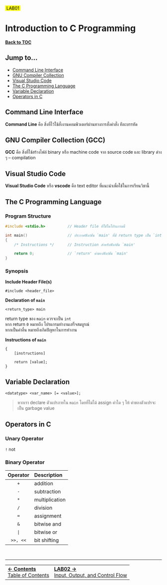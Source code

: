 <link rel="stylesheet" href="style.css">

<mark>&nbsp;LAB01&nbsp;</mark>

# Introduction to C Programming

[**Back to TOC**](/contents.md)

## Jump to...

- [Command Line Interface](#command-line-interface)
- [GNU Compiler Collection](#gnu-compiler-collection-\(GCC\))
- [Visual Studio Code](#visual-studio-code)
- [The C Programming Language](#the-c-programming-language)
- [Variable Declaration](#variable-declaration)
- [Operators in C](#operators-in-c)

[comment]: <body>

## Command Line Interface

**Command Line** คือ สิ่งที่ไว้ใช้สั่งงานคอมพิวเตอร์ผ่านทางการสั่งคำสั่ง ทีละบรรทัด

## GNU Compiler Collection (GCC)

**GCC** คือ สิ่งที่ใช้สร้างไฟล์ binary หรือ machine code จาก source code และ library ต่าง ๆ – compilation

## Visual Studio Code

**Visual Studio Code** หรือ **vscode** คือ text editor ที่แนะนำเพื่อใช้ในการเรียนวิชานี้

## The C Programming Language

### Program Structure

```c
#include <stdio.h>          // Header file ที่ใช้ในโปรแกรมนี้

int main()                  // ประกาศฟังก์ชัน `main' ที่มี return type เป็น `integer`
{
    /* Instructions */      // Instruction สำหรับฟังก์ชัน `main'

    return 0;               // `return' ค่าของฟังก์ชัน `main'
}
```

### Synopsis

**Include Header File(s)**

```
#include <header_file>
```

**Declaration of `main`**

```
<return_type> main
```

return type ของ `main` ควรจะเป็น `int`<br>
หาก return `0` หมายถึง โปรแกรมทำงานเสร็จสมบูรณ์<br>
หากเป็นค่าอื่น หมายถึงเกิดปัญหาในการทำงาน

**Instructions of `main`**

```
{
    [instructions]

    return [value];
}
```

## Variable Declaration

```
<datatype> <var_name> [= <value>];
```

> หากเรา declare ตัวแปรภายใน `main` โดยที่ไม่ได้ assign ค่าใด ๆ ให้ ค่าของตัวแปรจะเป็น garbage value

## Operators in C

### Unary Operator

`!` not

### Binary Operator

| Operator | Description |
| :------: | :---------- |
| `+`      | addition    |
| `-`      | subtraction |
| `*`      | multiplication |
| `/`      | division    |
| `=`      | assignment  |
| `&`      | bitwise and |
| `\|`     | bitwise or  |
| `>>, <<` | bit shifting |

[comment]: <footer>

<br>

---

<table width="100%">
    <td><div class="foot-previous">
        <a href="/contents.md"><b>&#x2190; Contents</b><br>Table of Contents</a>
    </div></td>
    <td><div class="foot-next">
        <a href="/src/LAB02.md"><b>LAB02 &#x2192;</b><br>Input, Output, and Control Flow</a>
    </div></td>
</table>